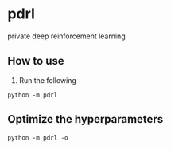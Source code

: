 # pdrl
private deep reinforcement learning

## How to use
1. Run the following
```
python -m pdrl 
```

## Optimize the hyperparameters
```
python -m pdrl -o
```
